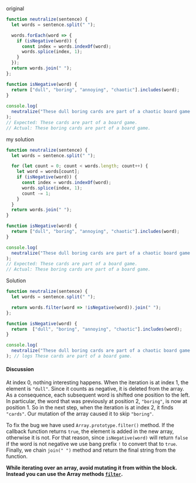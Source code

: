original 

```js
function neutralize(sentence) {
  let words = sentence.split(" ");

  words.forEach(word => {
    if (isNegative(word)) {
      const index = words.indexOf(word);
      words.splice(index, 1);
    }
  });
  return words.join(" ");
};

function isNegative(word) {
  return ["dull", "boring", "annoying", "chaotic"].includes(word);
}
 
console.log(
  neutralize("These dull boring cards are part of a chaotic board game.")
);
// Expected: These cards are part of a board game.
// Actual: These boring cards are part of a board game.
```



my solution

```js
function neutralize(sentence) {
  let words = sentence.split(" ");

  for (let count = 0; count < words.length; count++) {
    let word = words[count];
    if (isNegative(word)) {
      const index = words.indexOf(word);
      words.splice(index, 1);
      count -= 1;
    }
  }
  return words.join(" ");
}

function isNegative(word) {
  return ["dull", "boring", "annoying", "chaotic"].includes(word);
}

console.log(
  neutralize("These dull boring cards are part of a chaotic board game.")
);
// Expected: These cards are part of a board game.
// Actual: These boring cards are part of a board game.
```



Solution

```js
function neutralize(sentence) {
  let words = sentence.split(" ");

  return words.filter(word => !isNegative(word)).join(" ");
};

function isNegative(word) {
  return  ["dull", "boring", "annoying", "chaotic"].includes(word);
}

console.log(
  neutralize("These dull boring cards are part of a chaotic board game.")
); // logs These cards are part of a board game.
```

#### Discussion

At index 0, nothing interesting happens. When the iteration is at index 1, the element is `"dull"`. Since it counts as negative, it is deleted from the array. As a consequence, each subsequent word is shifted one position to the left. In particular, the word that was previously at position 2, `"boring"`, is now at position 1. So in the next step, when the iteration is at index 2, it finds `"cards"`. Our mutation of the array caused it to skip `"boring"`.

To fix the bug we have used `Array.prototype.filter()` method. If the callback function returns `true`, the element is added in the new array, otherwise it is not. For that reason, since `isNegative(word)` will return `false` if the word is not negative we use bang prefix `!` to convert that to `true`. Finally, we chain `join(" ")` method and return the final string from the function.

**While iterating over an array, avoid mutating it from within the block. Instead you can use the Array methods [`filter`](https://developer.mozilla.org/en-US/docs/Web/JavaScript/Reference/Global_Objects/Array/filter).**
